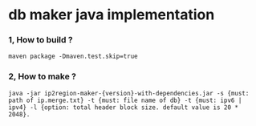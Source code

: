# db maker java implementation

### 1, How to build ?
```
maven package -Dmaven.test.skip=true
```


### 2, How to make ?
```
java -jar ip2region-maker-{version}-with-dependencies.jar -s {must: path of ip.merge.txt} -t {must: file name of db} -t {must: ipv6 | ipv4} -l {option: total header block size. default value is 20 * 2048}.
```

